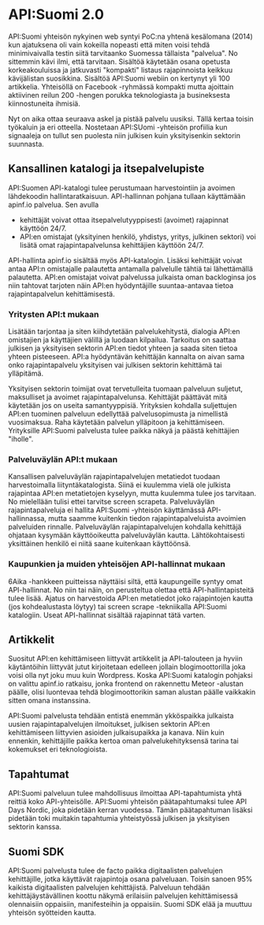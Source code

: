 # API:Suomi 2.0
API:Suomi yhteisön nykyinen web syntyi PoC:na yhtenä kesälomana (2014) kun ajatuksena oli vain kokeilla nopeasti että miten voisi tehdä minimivaivalla testin siitä tarvitaanko Suomessa tällaista "palvelua". No sittemmin kävi ilmi, että tarvitaan. Sisältöä käytetään osana opetusta korkeakouluissa ja jatkuvasti "kompakti" listaus rajapinnoista keikkuu kävijälistan suosikkina. Sisältöä API:Suomi webiin on kertynyt yli 100 artikkelia. Yhteisöllä on Facebook -ryhmässä kompakti mutta ajoittain aktiivinen reilun 200 -hengen porukka teknologiasta ja busineksesta kiinnostuneita ihmisiä. 

Nyt on aika ottaa seuraava askel ja pistää palvelu uusiksi. Tällä kertaa toisin työkaluin ja eri otteella. Nostetaan API:SUomi -yhteisön profiilia kun signaaleja on tullut sen puolesta niin julkisen kuin yksityisenkin sektorin suunnasta. 

## Kansallinen katalogi ja itsepalvelupiste
API:Suomen API-katalogi tulee perustumaan harvestointiin ja avoimen lähdekoodin hallintaratkaisuun. API-hallinnan pohjana tullaan käyttämään apinf.io palvelua. Sen avulla 
* kehittäjät voivat ottaa itsepalvelutyyppisesti (avoimet) rajapinnat käyttöön 24/7. 
* API:en omistajat (yksityinen henkilö, yhdistys, yritys, julkinen sektori) voi lisätä omat rajapintapalvelunsa kehittäjien käyttöön 24/7. 

API-hallinta apinf.io sisältää myös API-katalogin. Lisäksi kehittäjät voivat antaa API:n omistajalle palautetta antamalla palvelulle tähtiä tai lähettämällä palautetta. API:en omistajat voivat palvelussa julkaista oman backloginsa jos niin tahtovat tarjoten näin API:en hyödyntäjille suuntaa-antavaa tietoa rajapintapalvelun kehittämisestä.  

### Yritysten API:t mukaan

Lisätään tarjontaa ja siten kiihdytetään palvelukehitystä, dialogia API:en omistajien ja käyttäjien välillä ja luodaan kilpailua. Tarkoitus on saattaa julkisen ja yksityisen sektorin API:en tiedot yhteen ja saada siten tietoa yhteen pisteeseen. API:a hyödyntävän kehittäjän kannalta on aivan sama onko rajapintapalvelu yksityisen vai julkisen sektorin kehittämä tai ylläpitämä. 

Yksityisen sektorin toimijat ovat tervetulleita tuomaan palveluun suljetut, maksulliset ja avoimet rajapintapalvelunsa. Kehittäjät päättävät mitä käytetään jos on useita samantyyppisiä. Yrityksien kohdalla suljettujen API:en tuominen palveluun edellyttää palvelusopimusta ja nimellistä vuosimaksua. Raha käytetään palvelun ylläpitoon ja kehittämiseen. Yrityksille API:Suomi palvelusta tulee paikka näkyä ja päästä kehittäjien "iholle". 

### Palveluväylän API:t mukaan

Kansallisen palveluväylän rajapintapalvelujen metatiedot tuodaan harvestoimalla liityntäkatalogista. Siinä ei kuulemma vielä ole julkista rajapintaa API:en metatietojen kyselyyn, mutta kuulemma tulee jos tarvitaan. No mielellään tulisi ettei tarvitse screen scrapeta. Palveluväylän rajapintapalveluja ei hallita API:Suomi -yhteisön käyttämässä API-hallinnassa, mutta saamme kuitenkin tiedon rajapintapalveluista avoimien palveluiden rinnalle. Palveluväylän rajapintapalvelujen kohdalla kehittäjä ohjataan kysymään käyttöoikeutta palveluväylän kautta. Lähtökohtaisesti yksittäinen henkilö ei niitä saane kuitenkaan käyttöönsä. 

### Kaupunkien ja muiden yhteisöjen API-hallinnat mukaan

6Aika -hankkeen puitteissa näyttäisi siltä, että kaupungeille syntyy omat API-hallinnat. No niin tai näin, on perusteltua olettaa että API-hallintapisteitä tulee lisää. Ajatus on harvestoida API:en metatiedot joko rajapintojen kautta (jos kohdealustasta löytyy) tai screen scrape -tekniikalla API:Suomi katalogiin. Useat API-hallinnat sisältää rajapinnat tätä varten. 

## Artikkelit

Suositut API:en kehittämiseen liittyvät artikkelit ja API-talouteen ja hyviin käytäntöihin liittyvät jutut kirjoitetaan edelleen jollain blogimoottorilla joka voisi olla nyt joku muu kuin Wordpress. Koska API:Suomi katalogin pohjaksi on valittu apinf.io ratkaisu, jonka frontend on rakennettu Meteor -alustan päälle, olisi luontevaa tehdä blogimoottorikin saman alustan päälle vaikkakin sitten omana instanssina. 

API:Suomi palvelusta tehdään entistä enemmän ykköspaikka julkaista uusien rajapintapalvelujen ilmoitukset, julkisen sektorin API:en kehittämiseen liittyvien asioiden julkaisupaikka ja kanava. Niin kuin ennenkin, kehittäjille paikka kertoa oman palvelukehityksensä tarina tai kokemukset eri teknologioista. 

## Tapahtumat

API:Suomi palveluun tulee mahdollisuus ilmoittaa API-tapahtumista yhtä reittiä koko API-yhteisölle. API:Suomi yhteisön päätapahtumaksi tulee API Days Nordic, joka pidetään kerran vuodessa. Tämän päätapahtuman lisäksi pidetään toki muitakin tapahtumia yhteistyössä julkisen ja yksityisen sektorin kanssa. 

## Suomi SDK
API:Suomi palvelusta tulee de facto paikka digitaalisten palvelujen kehittäjille, jotka käyttävät rajapintoja osana palveluaan. Toisin sanoen 95% kaikista digitaalisten palvelujen kehittäjistä. Palveluun tehdään kehittäjäystävällinen koottu näkymä erilaisiin palvelujen kehittämisessä olennaisiin oppaisiin, manifesteihin ja oppaisiin. Suomi SDK elää ja muuttuu yhteisön syötteiden kautta. 
